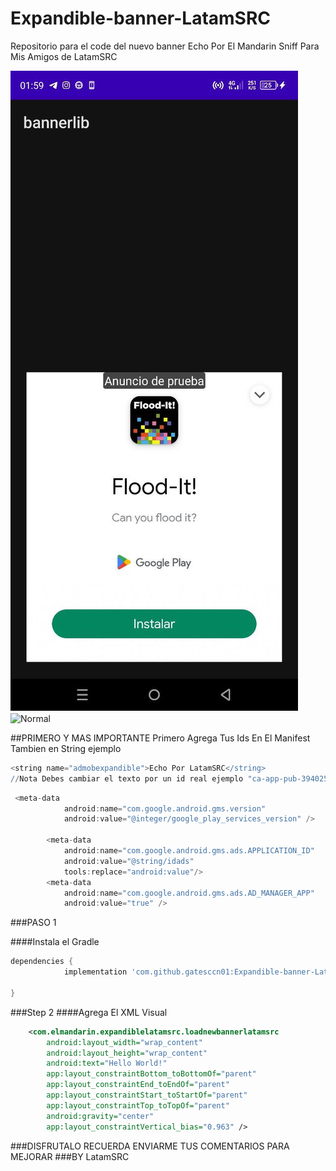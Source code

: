 # Expandible-banner-LatamSRC
Repositorio para el code del nuevo banner Echo Por El Mandarin Sniff Para Mis Amigos de LatamSRC

![Expandido](app/1.jpg)　　　　　　![Normal](2.jpg)

##PRIMERO Y MAS IMPORTANTE
Primero Agrega Tus Ids En El Manifest Tambien en String ejemplo
```groovy
<string name="admobexpandible">Echo Por LatamSRC</string>
//Nota Debes cambiar el texto por un id real ejemplo "ca-app-pub-3940256099942544/2014213617"
```    
```groovy
 <meta-data
            android:name="com.google.android.gms.version"
            android:value="@integer/google_play_services_version" />

        <meta-data
            android:name="com.google.android.gms.ads.APPLICATION_ID"
            android:value="@string/idads"
            tools:replace="android:value"/>
        <meta-data
            android:name="com.google.android.gms.ads.AD_MANAGER_APP"
            android:value="true" />
```
###PASO 1

####Instala el Gradle

```groovy
dependencies {
	        implementation 'com.github.gatesccn01:Expandible-banner-LatamSRC:1.0.0'

}
```
###Step 2
####Agrega El XML Visual



```xml
    <com.elmandarin.expandiblelatamsrc.loadnewbannerlatamsrc
        android:layout_width="wrap_content"
        android:layout_height="wrap_content"
        android:text="Hello World!"
        app:layout_constraintBottom_toBottomOf="parent"
        app:layout_constraintEnd_toEndOf="parent"
        app:layout_constraintStart_toStartOf="parent"
        app:layout_constraintTop_toTopOf="parent"
        android:gravity="center"
        app:layout_constraintVertical_bias="0.963" />

```
###DISFRUTALO RECUERDA ENVIARME TUS COMENTARIOS PARA MEJORAR
###BY LatamSRC

